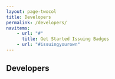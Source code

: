 ```yaml
---
layout: page-twocol
title: Developers
permalink: /developers/
navitems:
    - url: "#"
      title: Get Started Issuing Badges
    - url: "#issuingyourown"
---
```

<h2 class="title title-content">Developers</h2>